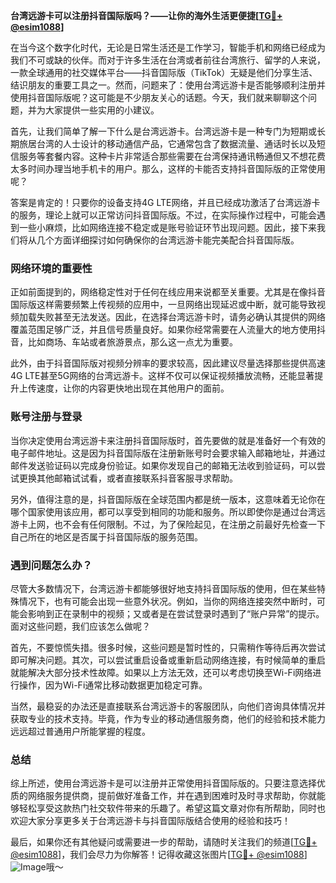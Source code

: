 **台湾远游卡可以注册抖音国际版吗？——让你的海外生活更便捷[[TG💪+ @esim1088](https://t.me/s/esim1088)]**

在当今这个数字化时代，无论是日常生活还是工作学习，智能手机和网络已经成为我们不可或缺的伙伴。而对于许多生活在台湾或者前往台湾旅行、留学的人来说，一款全球通用的社交媒体平台——抖音国际版（TikTok）无疑是他们分享生活、结识朋友的重要工具之一。然而，问题来了：使用台湾远游卡是否能够顺利注册并使用抖音国际版呢？这可能是不少朋友关心的话题。今天，我们就来聊聊这个问题，并为大家提供一些实用的小建议。

首先，让我们简单了解一下什么是台湾远游卡。台湾远游卡是一种专门为短期或长期旅居台湾的人士设计的移动通信产品，它通常包含了数据流量、通话时长以及短信服务等套餐内容。这种卡片非常适合那些需要在台湾保持通讯畅通但又不想花费太多时间办理当地手机卡的用户。那么，这样的卡能否支持抖音国际版的正常使用呢？

答案是肯定的！只要你的设备支持4G LTE网络，并且已经成功激活了台湾远游卡的服务，理论上就可以正常访问抖音国际版。不过，在实际操作过程中，可能会遇到一些小麻烦，比如网络连接不稳定或是账号验证环节出现问题。因此，接下来我们将从几个方面详细探讨如何确保你的台湾远游卡能完美配合抖音国际版。

### 网络环境的重要性

正如前面提到的，网络稳定性对于任何在线应用来说都至关重要。尤其是在像抖音国际版这样需要频繁上传视频的应用中，一旦网络出现延迟或中断，就可能导致视频加载失败甚至无法发送。因此，在选择台湾远游卡时，请务必确认其提供的网络覆盖范围足够广泛，并且信号质量良好。如果你经常需要在人流量大的地方使用抖音，比如商场、车站或者旅游景点，那么这一点尤为重要。

此外，由于抖音国际版对视频分辨率的要求较高，因此建议尽量选择那些提供高速4G LTE甚至5G网络的台湾远游卡。这样不仅可以保证视频播放流畅，还能显著提升上传速度，让你的内容更快地出现在其他用户的面前。

### 账号注册与登录

当你决定使用台湾远游卡来注册抖音国际版时，首先要做的就是准备好一个有效的电子邮件地址。这是因为抖音国际版在注册新账号时会要求输入邮箱地址，并通过邮件发送验证码以完成身份验证。如果你发现自己的邮箱无法收到验证码，可以尝试更换其他邮箱试试看，或者直接联系抖音客服寻求帮助。

另外，值得注意的是，抖音国际版在全球范围内都是统一版本，这意味着无论你在哪个国家使用该应用，都可以享受到相同的功能和服务。所以即使你是通过台湾远游卡上网，也不会有任何限制。不过，为了保险起见，在注册之前最好先检查一下自己所在的地区是否属于抖音国际版的服务范围。

### 遇到问题怎么办？

尽管大多数情况下，台湾远游卡都能够很好地支持抖音国际版的使用，但在某些特殊情况下，也有可能会出现一些意外状况。例如，当你的网络连接突然中断时，可能会影响到正在录制中的视频；又或者是在尝试登录时遇到了“账户异常”的提示。面对这些问题，我们应该怎么做呢？

首先，不要惊慌失措。很多时候，这些问题是暂时性的，只需稍作等待后再次尝试即可解决问题。其次，可以尝试重启设备或重新启动网络连接，有时候简单的重启就能解决大部分技术性故障。如果以上方法无效，还可以考虑切换至Wi-Fi网络进行操作，因为Wi-Fi通常比移动数据更加稳定可靠。

当然，最稳妥的办法还是直接联系台湾远游卡的客服团队，向他们咨询具体情况并获取专业的技术支持。毕竟，作为专业的移动通信服务商，他们的经验和技术能力远远超过普通用户所能掌握的程度。

### 总结

综上所述，使用台湾远游卡是可以注册并正常使用抖音国际版的。只要注意选择优质的网络服务提供商，提前做好准备工作，并在遇到困难时及时寻求帮助，你就能够轻松享受这款热门社交软件带来的乐趣了。希望这篇文章对你有所帮助，同时也欢迎大家分享更多关于台湾远游卡与抖音国际版结合使用的经验和技巧！

最后，如果你还有其他疑问或需要进一步的帮助，请随时关注我们的频道[[TG💪+ @esim1088](https://t.me/s/esim1088)]，我们会尽力为你解答！记得收藏这张图片[[TG💪+ @esim1088](https://t.me/s/esim1088)] ![Image](https://i.postimg.cc/4NQfJmqS/Snipaste-2025-05-13-00-14-12.png)哦～